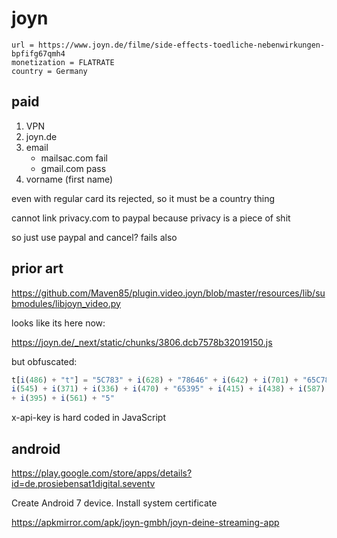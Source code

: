 # joyn

~~~
url = https://www.joyn.de/filme/side-effects-toedliche-nebenwirkungen-bpfifg67qmh4
monetization = FLATRATE
country = Germany
~~~

## paid

1. VPN
2. joyn.de
3. email
   - mailsac.com fail
   - gmail.com pass
4. vorname (first name)

even with regular card its rejected, so it must be a country thing

cannot link privacy.com to paypal because privacy is a piece of shit

so just use paypal and cancel? fails also

## prior art

<https://github.com/Maven85/plugin.video.joyn/blob/master/resources/lib/submodules/libjoyn_video.py>

looks like its here now:

<https://joyn.de/_next/static/chunks/3806.dcb7578b32019150.js>

but obfuscated:

~~~js
t[i(486) + "t"] = "5C783" + i(628) + "78646" + i(642) + i(701) + "65C78" +
i(545) + i(371) + i(336) + i(470) + "65395" + i(415) + i(438) + i(587) + i(468)
+ i(395) + i(561) + "5"
~~~

x-api-key is hard coded in JavaScript

## android

https://play.google.com/store/apps/details?id=de.prosiebensat1digital.seventv

Create Android 7 device. Install system certificate

https://apkmirror.com/apk/joyn-gmbh/joyn-deine-streaming-app
